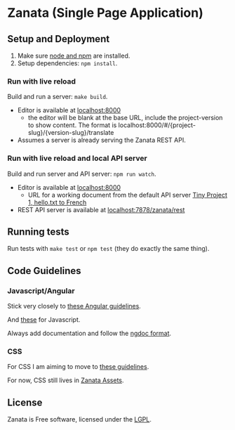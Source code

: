 # Zanata (Single Page Application)



## Setup and Deployment

1. Make sure [node and npm](http://nodejs.org/) are installed.
2. Setup dependencies: `npm install`.

### Run with live reload

Build and run a server: `make build`.

 - Editor is available at [localhost:8000](http://localhost:8000)
   - the editor will be blank at the base URL, include the project-version to
     show content. The format is
     localhost:8000/#/{project-slug}/{version-slug}/translate
 - Assumes a server is already serving the Zanata REST API.


### Run with live reload and local API server

Build and run server and API server: `npm run watch`.

 - Editor is available at [localhost:8000](http://localhost:8000)
   - URL for a working document from the default API server [Tiny Project 1, hello.txt to French](http://localhost:8000/#/tiny-project/1/translate/hello.txt/fr)
 - REST API server is available at
   [localhost:7878/zanata/rest](http://localhost:7878/zanata/rest)


## Running tests

Run tests with `make test` or `npm test` (they do exactly the same thing).


## Code Guidelines

### Javascript/Angular

Stick very closely to [these Angular guidelines](https://github.com/zanata/angularjs-styleguide).

And [these](https://github.com/zanata/javascript) for Javascript.

Always add documentation and follow the [ngdoc format](https://github.com/angular/angular.js/wiki/Writing-AngularJS-Documentation).

### CSS

For CSS I am aiming to move to [these guidelines](https://github.com/suitcss/suit/blob/master/doc/README.md).

For now, CSS still lives in [Zanata Assets](https://github.com/zanata/zanata-assets).

## License

Zanata is Free software, licensed under the [LGPL](http://www.gnu.org/licenses/lgpl-2.1.html).
